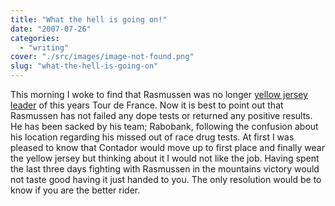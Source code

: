 ```yaml
---
title: "What the hell is going on!"
date: "2007-07-26"
categories: 
  - "writing"
cover: "./src/images/image-not-found.png"
slug: "what-the-hell-is-going-on"
---
```


This morning I woke to find that Rasmussen was no longer [yellow jersey leader](http://news.bbc.co.uk/sport1/hi/other_sports/cycling/6916698.stm) of this years Tour de France. Now it is best to point out that Rasmussen has not failed any dope tests or returned any positive results. He has been sacked by his team; Rabobank, following the confusion about his location regarding his missed out of race drug tests. At first I was pleased to know that Contador would move up to first place and finally wear the yellow jersey but thinking about it I would not like the job. Having spent the last three days fighting with Rasmussen in the mountains victory would not taste good having it just handed to you. The only resolution would be to know if you are the better rider.
